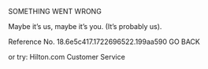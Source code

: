 SOMETHING WENT WRONG

Maybe it’s us, maybe it’s you.
(It’s probably us).

Reference No. 18.6e5c417.1722696522.199aa590
GO BACK

or try:
Hilton.com Customer Service